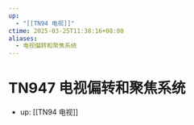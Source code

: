 ```yaml
---
up:
  - "[[TN94 电视]]"
ctime: 2025-03-25T11:38:16+08:00
aliases:
  - 电视偏转和聚焦系统
---
```


# TN947 电视偏转和聚焦系统

- up: [[TN94 电视]]
